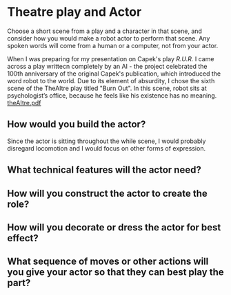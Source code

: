 # Theatre play and Actor 
Choose a short scene from a play and a character in that scene, and consider how you would make a robot actor to perform that scene. Any spoken words will come from a human or a computer, not from your actor.

When I was preparing for my presentation on Capek's play _R.U.R._ I came across a play writtecn completely by an AI - the project celebrated the 100th anniversary of the original Capek's publication, which introduced the word robot to the world. Due to its element of absurdity, I chose the sixth scene of the TheAItre play titled "Burn Out". In this scene, robot sits at psychologist’s office, because he feels like his existence has no meaning.
[theAItre.pdf](https://github.com/jana-pocuch/Performing-Robots/files/7406288/theAItre.pdf)

## How would you build the actor?

Since the actor is sitting throughout the while scene, I would probably disregard locomotion and I would focus on other forms of expression. 

## What technical features will the actor need?


## How will you construct the actor to create the role?

## How will you decorate or dress the actor for best effect?

## What sequence of moves or other actions will you give your actor so that they can best play the part?
